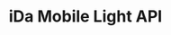 ---
title: iDa Mobile Light API

language_tabs:
  - xml : WSDL

toc_footers:
  - <a href='http://www.idamob.ru'>@ copyright iDa Mobile 2016</a>
  - <a href='http://doc.idamob.ru'>@ documentation iDa Mobile</a>

includes:
  - light/requestStructs
  - light/addForm
  - light/addFormType
  - light/addCurrencyRate
  - light/addContact
  - light/addBanner
  - light/deleteLocations
  - light/deleteLocationStatuses
  - light/deleteFormTypes
  - light/editForm
  - light/editFormType
  - light/editContact
  - light/editBanner
  - light/getBanners
  - light/getCurrencyRates
  - light/getForms
  - light/getFormTypes
  - light/getLocations
  - light/getLocationTypes
  - light/getLocalizedRssUrls
  - light/getContacts
  - light/getNearestLocation
  - light/getNewsFeed
  - light/mergeLocations
  - light/mergeLocationServices
  - light/mergeLocationStatuses
  - light/mergeLocationTypes
  - light/removeForm
  - light/removeContact
  - light/removeBanner
  - light/removeCurrencyRate
  - light/removeLocationStatus
  - light/removeLocationType
  - light/removeFormType
  - light/setLocalizedRssUrls
  - light/updateCurrencyRate
  - light/dataStructs
  - light/WsLocalizedRssUrl
  - light/WsFormDTO
  - light/WsBannerDTO
  - light/WsCurrencyRateDTO
  - light/WsLocationDTO
  - light/WsLocationTypeDTO
  - light/WsLocationStatusDTO
  - light/WsLocationServiceDTO
  - light/WsContactDTO
  - light/WsFormTypeDTO
  - light/WsNewsDTO
  - light/outIntagration
  - light/createOrder
  - light/faq

search: true
---